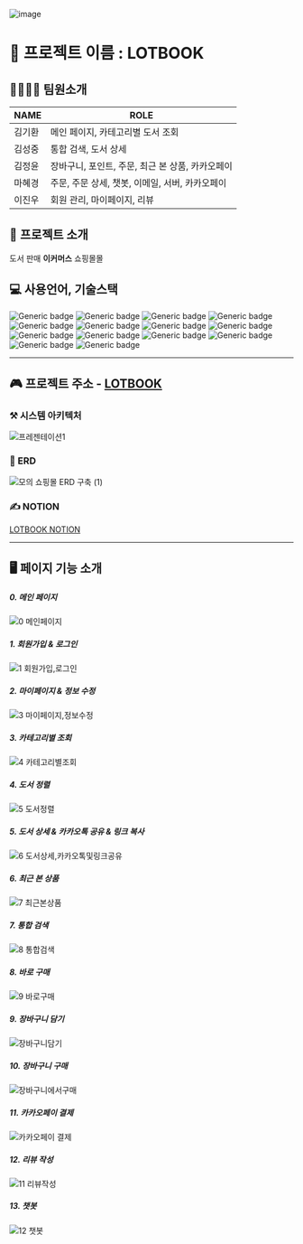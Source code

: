 ![image](https://github.com/Hyevvy/lotbook/assets/81145399/cc5d23d1-c9b4-46dc-a8a4-3ed73e95f5b9)

# 📕 프로젝트 이름 : LOTBOOK

## 👨‍👩‍👦‍👦  팀원소개

|NAME|ROLE|
|------|---|
|김기환|메인 페이지, 카테고리별 도서 조회|
|김성중|통합 검색, 도서 상세|
|김정윤|장바구니, 포인트, 주문, 최근 본 상품, 카카오페이|
|마혜경|주문, 주문 상세, 챗봇, 이메일, 서버, 카카오페이|
|이진우|회원 관리, 마이페이지, 리뷰|

## 📖 프로젝트 소개

도서 판매 **이커머스** 쇼핑몰몰

## 💻 사용언어, 기술스택
![Generic badge](https://img.shields.io/badge/eclipse-indigo?style=for-the-badge&logo=eclipse) ![Generic badge](https://img.shields.io/badge/apachetomcat-goldenrod?style=for-the-badge&logo=apachetomcat&logoColor=white) ![Generic badge](https://img.shields.io/badge/mysql-4479A1?style=for-the-badge&logo=mysql&logoColor=white) ![Generic badge](https://img.shields.io/badge/mybatis-seagreen?style=for-the-badge&logo=mybatis&logoColor=white)  ![Generic badge](https://img.shields.io/badge/java-red?style=for-the-badge&logo=java)  ![Generic badge](https://img.shields.io/badge/bootstrap4-purple?style=for-the-badge&logo=bootstrap&logoColor=white) ![Generic badge](https://img.shields.io/badge/javascript-gray?style=for-the-badge&logo=javascript)  ![Generic badge](https://img.shields.io/badge/jquery-darkblue?style=for-the-badge&logo=jquery)  ![Generic badge](https://img.shields.io/badge/html5-orangered?style=for-the-badge&logo=html5&logoColor=white)  ![Generic badge](https://img.shields.io/badge/Amazonaws-black?style=for-the-badge&logo=amazonaws)   ![Generic badge](https://img.shields.io/badge/jsp&servlet-darkgreen?style=for-the-badge&logo=jsp)   ![Generic badge](https://img.shields.io/badge/ajax-darkred?style=for-the-badge&logo=ajax) ![Generic badge](https://img.shields.io/badge/emailjs-green?style=for-the-badge&logo=emailjs)  ![Generic badge](https://img.shields.io/badge/channeltalk-blue?style=for-the-badge&logo=channel) 

---

## 🎮 프로젝트 주소 - [LOTBOOK](http://lotbook-alb-855234744.ap-northeast-2.elb.amazonaws.com/lotbook/main.bit)

### ⚒️ 시스템 아키텍처
![프레젠테이션1](https://github.com/Hyevvy/lotbook/assets/81145399/791d2d96-4dc4-4536-8b03-ba4d812c24f1)


### 🧩 ERD
![모의 쇼핑몰 ERD 구축 (1)](https://github.com/Hyevvy/lotbook/assets/81145399/2e24f919-c8de-4b53-ba28-a3714fa27083)

### ✍️ NOTION
[LOTBOOK NOTION](https://shy-scribe-79f.notion.site/fd07aee0c64b4c589fe9d602e3ff1fd4?v=3bc7e87c5efc4919b8fa6d1e2bc440cc&pvs=4)

---

## 🖥️ 페이지 기능 소개
##### 0. 메인 페이지
![0 메인페이지](https://github.com/Hyevvy/lotbook/assets/81145399/ef30703a-3d34-4ee3-9ca9-715ceec29f92)
##### 1. 회원가입 & 로그인
![1  회원가입,로그인](https://github.com/Hyevvy/lotbook/assets/81145399/2251add6-5629-4bea-a1c4-c851f095ac80)
##### 2. 마이페이지 & 정보 수정
![3 마이페이지,정보수정](https://github.com/Hyevvy/lotbook/assets/81145399/25c7e802-1f56-4c2a-916f-c8a37972787e)
##### 3. 카테고리별 조회
![4 카테고리별조회](https://github.com/Hyevvy/lotbook/assets/81145399/b08d323a-72b2-42c5-b207-2c857f540c9d)
##### 4. 도서 정렬
![5 도서정렬](https://github.com/Hyevvy/lotbook/assets/81145399/a73b93dc-ac6a-43ea-ad50-6c0c970dd5af)
##### 5. 도서 상세 & 카카오톡 공유 & 링크 복사
![6 도서상세,카카오톡및링크공유](https://github.com/Hyevvy/lotbook/assets/81145399/a44bd6c4-5a87-4385-9abf-55f28e6ae291)
##### 6. 최근 본 상품
![7 최근본상품](https://github.com/Hyevvy/lotbook/assets/81145399/13c8f796-ef38-4f17-8510-cfe1db1d7626)
##### 7. 통합 검색
![8 통합검색](https://github.com/Hyevvy/lotbook/assets/81145399/54ee1e1b-93fa-47f2-98e8-f5ba8bec7ba3)
##### 8. 바로 구매
![9 바로구매](https://github.com/Hyevvy/lotbook/assets/81145399/d0801ed4-0562-4a3f-a629-64ef8fbd7fc6)
##### 9. 장바구니 담기
![장바구니담기](https://github.com/Hyevvy/lotbook/assets/81145399/9bc5bb60-7e23-4f3a-b9a3-76bcc731654d)
##### 10. 장바구니 구매
![장바구니에서구매](https://github.com/Hyevvy/lotbook/assets/81145399/e415ea3f-9deb-4307-b71c-c191e2392b81)
##### 11. 카카오페이 결제
![카카오페이 결제](https://github.com/Hyevvy/lotbook/assets/81145399/270e1ec5-a3c6-40e0-a7d5-12a5f8b6966a)
##### 12. 리뷰 작성
![11 리뷰작성](https://github.com/Hyevvy/lotbook/assets/81145399/3705db3f-839a-4ba4-ac80-36b13ac4422d)
##### 13. 챗봇
![12 챗봇](https://github.com/Hyevvy/lotbook/assets/81145399/800c0a38-59c5-4827-b049-26ff92c34852)

